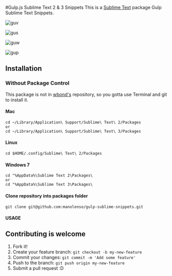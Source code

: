 #Gulp.js Sublime Text 2 & 3 Snippets
This is a [Sublime Text][sublime] package Gulp Sublime Text Snippets.

![guv](http://www.testproject.manolenso.fr/gulp/guv.gif)

![gus](http://www.testproject.manolenso.fr/gulp/gus.gif)

![guw](http://www.testproject.manolenso.fr/gulp/guw.gif)

![gup](http://www.testproject.manolenso.fr/gulp/gup.gif)

## Installation ##

### Without Package Control ###

This package is not in [wbond's][package_control] repository, so you gotta use Terminal and git to install it. 


#### Mac ####

    cd ~/Library/Application\ Support/Sublime\ Text\ 2/Packages
    or
    cd ~/Library/Application\ Support/Sublime\ Text\ 3/Packages

#### Linux ###

    cd $HOME/.config/Sublime\ Text\ 2/Packages

#### Windows 7 ####
    cd "%AppData%\Sublime Text 2\Packages\
    or
    cd "%AppData%\Sublime Text 3\Packages\
    
#### Clone repository into packages folder ####
    
    git clone git@github.com:manolenso/gulp-sublime-snippets.git

#### USAGE ####

## Contributing is welcome

1. Fork it!
2. Create your feature branch: `git checkout -b my-new-feature`
3. Commit your changes: `git commit -m 'Add some feature'`
4. Push to the branch: `git push origin my-new-feature`
5. Submit a pull request :D

[sublime]: http://www.sublimetext.com/
[sublime3]: http://www.sublimetext.com/3
[package_control]: http://wbond.net/sublime_packages/package_control
